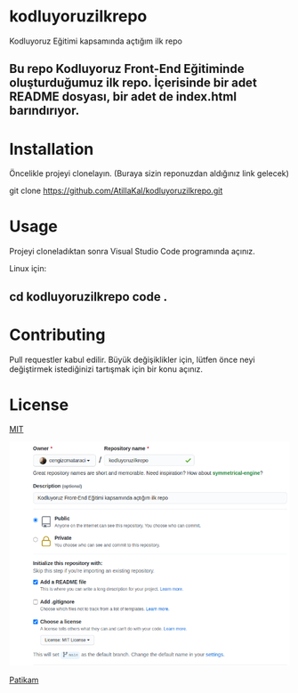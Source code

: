 # kodluyoruzilkrepo
Kodluyoruz Eğitimi kapsamında açtığım ilk repo

Bu repo Kodluyoruz Front-End Eğitiminde oluşturduğumuz ilk repo. İçerisinde bir adet README dosyası, bir adet de index.html barındırıyor.
----
# Installation
Öncelikle projeyi clonelayın. (Buraya sizin reponuzdan aldığınız link gelecek)

git clone https://github.com/AtillaKal/kodluyoruzilkrepo.git
# Usage 
Projeyi cloneladıktan sonra Visual Studio Code programında açınız.

Linux için:

cd kodluyoruzilkrepo
code .
----
# Contributing
Pull requestler kabul edilir. Büyük değişiklikler için, lütfen önce neyi değiştirmek istediğinizi tartışmak için bir konu açınız.
# License
[MIT](https://choosealicense.com/licenses/mit/)

![ilkrepo](https://github.com/Kodluyoruz/taskforce/blob/main/git/odev1/figures/github.png)

[Patikam](https://app.patika.dev/atoli)